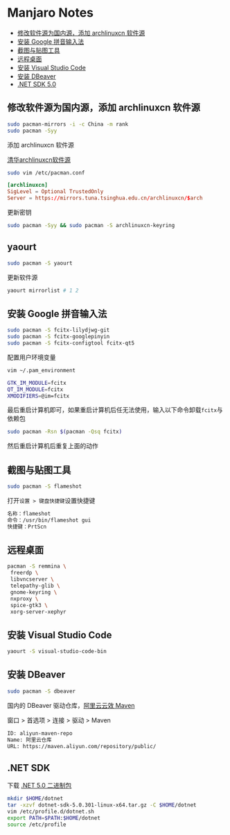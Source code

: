 # Manjaro Notes

- [修改软件源为国内源，添加 archlinuxcn 软件源](#修改软件源为国内源添加-archlinuxcn-软件源)
- [安装 Google 拼音输入法](#安装-google-拼音输入法)
- [截图与贴图工具](#截图与贴图工具)
- [远程桌面](#远程桌面)
- [安装 Visual Studio Code](#安装-visual-studio-code)
- [安装 DBeaver](#安装-dbeaver)
- [.NET SDK 5.0](#net-sdk)

## 修改软件源为国内源，添加 archlinuxcn 软件源

```bash
sudo pacman-mirrors -i -c China -m rank
sudo pacman -Syy
```

添加 archlinuxcn 软件源

[清华archlinuxcn软件源](https://mirror.tuna.tsinghua.edu.cn/help/archlinuxcn/)

```bash
sudo vim /etc/pacman.conf
```

```conf
[archlinuxcn]
SigLevel = Optional TrustedOnly
Server = https://mirrors.tuna.tsinghua.edu.cn/archlinuxcn/$arch
```

更新密钥

```bash
sudo pacman -Syy && sudo pacman -S archlinuxcn-keyring
```

## yaourt

```bash
sudo pacman -S yaourt
```

更新软件源

```bash
yaourt mirrorlist # 1 2
```

## 安装 Google 拼音输入法

```bash
sudo pacman -S fcitx-lilydjwg-git
sudo pacman -S fcitx-googlepinyin
sudo pacman -S fcitx-configtool fcitx-qt5
```

配置用户环境变量

```bash
vim ~/.pam_environment

GTK_IM_MODULE=fcitx
QT_IM_MODULE=fcitx
XMODIFIERS=@im=fcitx
```

最后重启计算机即可，如果重启计算机后任无法使用，输入以下命令卸载`fcitx`与依赖包

```bash
sudo pacman -Rsn $(pacman -Qsq fcitx)
```

然后重启计算机后重复上面的动作

## 截图与贴图工具

```bash
sudo pacman -S flameshot
```

打开`设置 > 键盘快捷键`设置快捷键

```txt
名称：flameshot
命令：/usr/bin/flameshot gui
快捷键：PrtScn
```

## 远程桌面

```bash
pacman -S remmina \
 freerdp \
 libvncserver \
 telepathy-glib \
 gnome-keyring \
 nxproxy \
 spice-gtk3 \
 xorg-server-xephyr
```

## 安装 Visual Studio Code

```bash
yaourt -S visual-studio-code-bin
```

## 安装 DBeaver

```bash
sudo pacman -S dbeaver
```

国内的 DBeaver 驱动仓库，[阿里云云效 Maven](https://maven.aliyun.com/mvn/guide)

窗口 > 首选项 > 连接 > 驱动 > Maven

```txt
ID: aliyun-maven-repo
Name: 阿里云仓库
URL: https://maven.aliyun.com/repository/public/
```

## .NET SDK

下载 [.NET 5.0 二进制包](https://dotnet.microsoft.com/download/dotnet/5.0)

```bash
mkdir $HOME/dotnet
tar -xzvf dotnet-sdk-5.0.301-linux-x64.tar.gz -C $HOME/dotnet
vim /etc/profile.d/dotnet.sh
export PATH=$PATH:$HOME/dotnet
source /etc/profile
```
